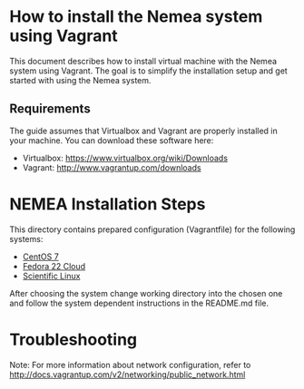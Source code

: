How to install the Nemea system using Vagrant
=============================================

This document describes how to install virtual machine with the Nemea system using Vagrant.
The goal is to simplify the installation setup and get started with using the Nemea system.

Requirements
------------

The guide assumes that Virtualbox and Vagrant are properly installed in your machine.
You can download these software here:

- Virtualbox: https://www.virtualbox.org/wiki/Downloads
- Vagrant: http://www.vagrantup.com/downloads

NEMEA Installation Steps
========================

This directory contains prepared configuration (Vagrantfile) for the following systems:

* [CentOS 7](./CentOS7/)
* [Fedora 22 Cloud](./Fedora22/)
* [Scientific Linux](./ScientificLinux6/)

After choosing the system change working directory into the chosen one and follow the
system dependent instructions in the README.md file.

Troubleshooting
===============

Note: For more information about network configuration, refer to
http://docs.vagrantup.com/v2/networking/public_network.html

